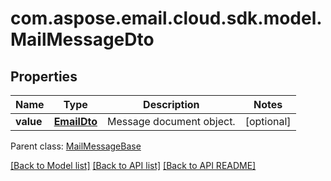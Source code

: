 
# com.aspose.email.cloud.sdk.model.MailMessageDto

## Properties
Name | Type | Description | Notes
------------ | ------------- | ------------- | -------------
**value** | [**EmailDto**](EmailDto.md) | Message document object.              |  [optional]

 Parent class: [MailMessageBase](MailMessageBase.md)
    
    


[[Back to Model list]](README.md#documentation-for-models) [[Back to API list]](README.md#documentation-for-api-endpoints) [[Back to API README]](README.md)

